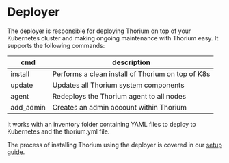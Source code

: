 # Deployer

The deployer is responsible for deploying Thorium on top of your Kubernetes
cluster and making ongoing maintenance with Thorium easy. It supports the
following commands:

| cmd | description |
| --- | ----------- |
| install | Performs a clean install of Thorium on top of K8s |
| update | Updates all Thorium system components |
| agent | Redeploys the Thorium agent to all nodes |
| add_admin | Creates an admin account within Thorium |

It works with an inventory folder containing YAML files to deploy to Kubernetes
and the thorium.yml file.

The process of installing Thorium using the deployer is covered in our [setup guide](./../setup/setup.md).
